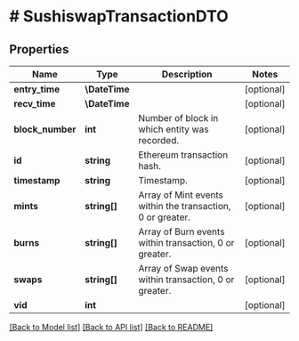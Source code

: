 # # SushiswapTransactionDTO

## Properties

Name | Type | Description | Notes
------------ | ------------- | ------------- | -------------
**entry_time** | **\DateTime** |  | [optional]
**recv_time** | **\DateTime** |  | [optional]
**block_number** | **int** | Number of block in which entity was recorded. | [optional]
**id** | **string** | Ethereum transaction hash. | [optional]
**timestamp** | **string** | Timestamp. | [optional]
**mints** | **string[]** | Array of Mint events within the transaction, 0 or greater. | [optional]
**burns** | **string[]** | Array of Burn events within transaction, 0 or greater. | [optional]
**swaps** | **string[]** | Array of Swap events within transaction, 0 or greater. | [optional]
**vid** | **int** |  | [optional]

[[Back to Model list]](../../README.md#models) [[Back to API list]](../../README.md#endpoints) [[Back to README]](../../README.md)
